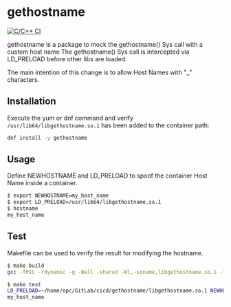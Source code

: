 # gethostname

[![C/C++ CI](https://github.com/elulcao/gethostname/actions/workflows/c-cpp.yml/badge.svg)](https://github.com/elulcao/gethostname/actions/workflows/c-cpp.yml)

gethostname is a package to mock the gethostname() Sys call with a custom host name The gethostname() Sys call is intercepted via LD_PRELOAD before other libs are loaded.

The main intention of this change is to allow Host Names with "_" characters.

## Installation

Execute the yum or dnf command and verify `/usr/lib64/libgethostname.so.1` has been added to the container path:

```bash
dnf install -y gethostname
```

## Usage

Define NEWHOSTNAME and LD_PRELOAD to spoof the container Host Name inside a container.

```bash
$ export NEWHOSTNAME=my_host_name
$ export LD_PRELOAD=/usr/lib64/libgethostname.so.1
$ hostname
my_host_name
```

## Test

Makefile can be used to verify the result for modifying the hostname.

```bash
$ make build
gcc -fPIC -rdynamic -g -Wall -shared -Wl,-soname,libgethostname.so.1 -lc -ldl -o libgethostname.so.1 gethostname.c

$ make test
LD_PRELOAD=~/home/opc/GitLab/cicd/gethostname/libgethostname.so.1 NEWHOSTNAME=my_host_name hostname
my_host_name
```